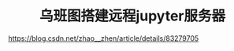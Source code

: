 <center><h1>乌班图搭建远程jupyter服务器</h1></center>

https://blog.csdn.net/zhao__zhen/article/details/83279705

